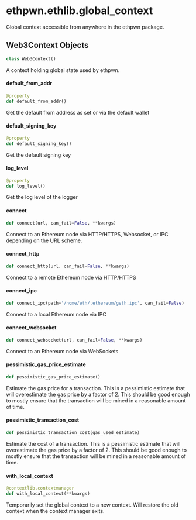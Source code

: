 <a id="ethpwn.ethlib.global_context"></a>

# ethpwn.ethlib.global\_context

Global context accessible from anywhere in the ethpwn package.

<a id="ethpwn.ethlib.global_context.Web3Context"></a>

## Web3Context Objects

```python
class Web3Context()
```

A context holding global state used by ethpwn.

<a id="ethpwn.ethlib.global_context.Web3Context.default_from_addr"></a>

#### default\_from\_addr

```python
@property
def default_from_addr()
```

Get the default from address as set or via the default wallet

<a id="ethpwn.ethlib.global_context.Web3Context.default_signing_key"></a>

#### default\_signing\_key

```python
@property
def default_signing_key()
```

Get the default signing key

<a id="ethpwn.ethlib.global_context.Web3Context.log_level"></a>

#### log\_level

```python
@property
def log_level()
```

Get the log level of the logger

<a id="ethpwn.ethlib.global_context.Web3Context.connect"></a>

#### connect

```python
def connect(url, can_fail=False, **kwargs)
```

Connect to an Ethereum node via HTTP/HTTPS, Websocket, or IPC depending on the URL scheme.

<a id="ethpwn.ethlib.global_context.Web3Context.connect_http"></a>

#### connect\_http

```python
def connect_http(url, can_fail=False, **kwargs)
```

Connect to a remote Ethereum node via HTTP/HTTPS

<a id="ethpwn.ethlib.global_context.Web3Context.connect_ipc"></a>

#### connect\_ipc

```python
def connect_ipc(path='/home/eth/.ethereum/geth.ipc', can_fail=False)
```

Connect to a local Ethereum node via IPC

<a id="ethpwn.ethlib.global_context.Web3Context.connect_websocket"></a>

#### connect\_websocket

```python
def connect_websocket(url, can_fail=False, **kwargs)
```

Connect to an Ethereum node via WebSockets

<a id="ethpwn.ethlib.global_context.Web3Context.pessimistic_gas_price_estimate"></a>

#### pessimistic\_gas\_price\_estimate

```python
def pessimistic_gas_price_estimate()
```

Estimate the gas price for a transaction. This is a pessimistic estimate that will
overestimate the gas price by a factor of 2. This should be good enough to mostly
ensure that the transaction will be mined in a reasonable amount of time.

<a id="ethpwn.ethlib.global_context.Web3Context.pessimistic_transaction_cost"></a>

#### pessimistic\_transaction\_cost

```python
def pessimistic_transaction_cost(gas_used_estimate)
```

Estimate the cost of a transaction. This is a pessimistic estimate that will
overestimate the gas price by a factor of 2. This should be good enough to mostly
ensure that the transaction will be mined in a reasonable amount of time.

<a id="ethpwn.ethlib.global_context.with_local_context"></a>

#### with\_local\_context

```python
@contextlib.contextmanager
def with_local_context(**kwargs)
```

Temporarily set the global context to a new context. Will restore the old context when the
context manager exits.

